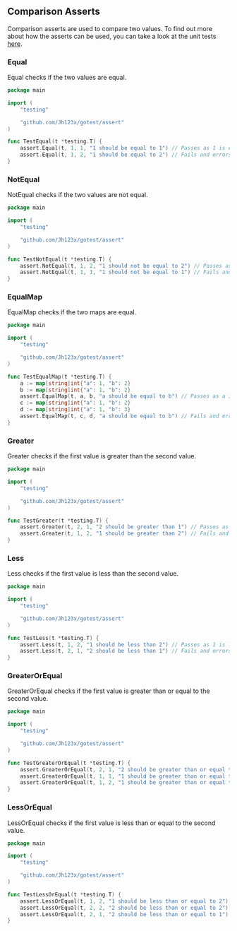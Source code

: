 ## Comparison Asserts

Comparison asserts are used to compare two values.
To find out more about how the asserts can be used, you can take a look at the unit tests [here](https://github.com/Jh123x/GoTest/blob/main/assert/comparison_test.go "Comparison Unit Test").

### Equal

Equal checks if the two values are equal.

```go
package main

import (
    "testing"

    "github.com/Jh123x/gotest/assert"
)

func TestEqual(t *testing.T) {
    assert.Equal(t, 1, 1, "1 should be equal to 1") // Passes as 1 is equal to 1
    assert.Equal(t, 1, 2, "1 should be equal to 2") // Fails and errors as 1 is not equal to 2
}
```

### NotEqual

NotEqual checks if the two values are not equal.

```go
package main

import (
    "testing"

    "github.com/Jh123x/gotest/assert"
)

func TestNotEqual(t *testing.T) {
    assert.NotEqual(t, 1, 2, "1 should not be equal to 2") // Passes as 1 is not equal to 2
    assert.NotEqual(t, 1, 1, "1 should not be equal to 1") // Fails and errors as 1 is equal to 1
}
```

### EqualMap

EqualMap checks if the two maps are equal.

```go
package main

import (
    "testing"

    "github.com/Jh123x/gotest/assert"
)

func TestEqualMap(t *testing.T) {
    a := map[string]int{"a": 1, "b": 2}
    b := map[string]int{"a": 1, "b": 2}
    assert.EqualMap(t, a, b, "a should be equal to b") // Passes as a is equal to b
    c := map[string]int{"a": 1, "b": 2}
    d := map[string]int{"a": 1, "b": 3}
    assert.EqualMap(t, c, d, "a should be equal to b") // Fails and errors as c is not equal to d
}
```

### Greater

Greater checks if the first value is greater than the second value.

```go
package main

import (
    "testing"

    "github.com/Jh123x/gotest/assert"
)

func TestGreater(t *testing.T) {
    assert.Greater(t, 2, 1, "2 should be greater than 1") // Passes as 2 is greater than 1
    assert.Greater(t, 1, 2, "1 should be greater than 2") // Fails and errors as 1 is not greater than 2
}
```

### Less

Less checks if the first value is less than the second value.

```go
package main

import (
    "testing"

    "github.com/Jh123x/gotest/assert"
)

func TestLess(t *testing.T) {
    assert.Less(t, 1, 2, "1 should be less than 2") // Passes as 1 is less than 2
    assert.Less(t, 2, 1, "2 should be less than 1") // Fails and errors as 2 is not less than 1
}
```

### GreaterOrEqual

GreaterOrEqual checks if the first value is greater than or equal to the second value.

```go
package main

import (
    "testing"

    "github.com/Jh123x/gotest/assert"
)

func TestGreaterOrEqual(t *testing.T) {
    assert.GreaterOrEqual(t, 2, 1, "2 should be greater than or equal to 1") // Passes as 2 is greater than 1
    assert.GreaterOrEqual(t, 1, 1, "1 should be greater than or equal to 1") // Passes as 1 is equal to 1
    assert.GreaterOrEqual(t, 1, 2, "1 should be greater than or equal to 2") // Fails and errors as 1 is not greater than 2
}
```

### LessOrEqual

LessOrEqual checks if the first value is less than or equal to the second value.

```go
package main

import (
    "testing"

    "github.com/Jh123x/gotest/assert"
)

func TestLessOrEqual(t *testing.T) {
    assert.LessOrEqual(t, 1, 2, "1 should be less than or equal to 2") // Passes as 1 is less than 2
    assert.LessOrEqual(t, 2, 2, "2 should be less than or equal to 2") // Passes as 2 is equal to 2
    assert.LessOrEqual(t, 2, 1, "2 should be less than or equal to 1") // Fails and errors as 2 is not less than 1
}
```
